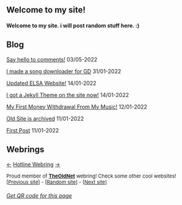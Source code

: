 ## Welcome to my site!
#### Welcome to my site. i will post random stuff here. :)
## Blog
[Say hello to comments!](https://sastofficial.github.io/pages/blog/comments) 03/05-2022

[I made a song downloader for GD](https://sastofficial.github.io/pages/blog/gdsongdownload) 31/01-2022

[Updated ELSA Website!](https://sastofficial.github.io/pages/blog/elsa%20site%20update) 14/01-2022

[I got a Jekyll Theme on the site now!](https://sastofficial.github.io/pages/blog/jekyll%20theme) 14/01-2022

[My First Money Withdrawal From My Music!](https://sastofficial.github.io/pages/blog/first%20amuse%20withdrawal) 12/01-2022

[Old Site is archived](https://sastofficial.github.io/pages/blog/oldsite) 11/01-2022

[First Post](https://sastofficial.github.io/pages/blog/first%20post) 11/01-2022

## Webrings
[←](https://hotlinewebring.club/realsast/previous) [Hotline Webring](https://hotlinewebring.club) [→](https://hotlinewebring.club/realsast/next)
  
  <font size="-1">
    Proud member of <a href="//webring.theoldnet.com/"><b>TheOldNet</b></a> webring! Check some other cool websites!<br>
    [<a href="//webring.theoldnet.com/member/5b9d2e29637bdf14667edc288f471a78/previous/navigate">Previous site</a>] -
    [<a href="//webring.theoldnet.com/member/5b9d2e29637bdf14667edc288f471a78/random/navigate">Random site</a>] -
    [<a href="//webring.theoldnet.com/member/5b9d2e29637bdf14667edc288f471a78/next/navigate">Next site</a>]
  </font>
  
###### [Get QR code for this page](https://sastofficial.github.io/assets/img/qr/main%20page.png)
